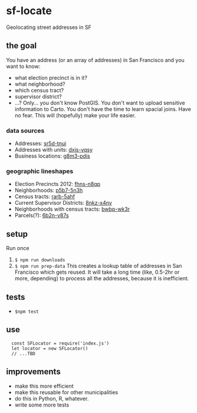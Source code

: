 # sf-locate
Geolocating street addresses in SF

## the goal
You have an address (or an array of addresses) in San Francisco and you want to know:
  - what election precinct is in it?
  - what neighborhood?
  - which census tract?
  - supervisor district?
  - ...?
Only... you don't know PostGIS. You don't want to upload sensitive information to Carto.  You don't have the time to learn spacial joins.
Have no fear. This will (hopefully) make your life easier.

### data sources
- Addresses: [sr5d-tnui](https://data.sfgov.org/Geographic-Locations-and-Boundaries/Addresses-Enterprise-Addressing-System/sr5d-tnui)
- Addresses with units: [dxjs-vqsy](https://data.sfgov.org/Geographic-Locations-and-Boundaries/Addresses-with-Units-Enterprise-Addressing-System-/dxjs-vqsy)
- Business locations: [g8m3-pdis](https://data.sfgov.org/Economy-and-Community/Registered-Business-Locations-San-Francisco/g8m3-pdis)

### geographic lineshapes
- Election Precincts 2012: [fhns-n8qp](https://data.sfgov.org/City-Management-and-Ethics/Election-Precincts-Current-Defined-2012/fhns-n8qp)
- Neighborhoods: [p5b7-5n3h](https://data.sfgov.org/Geographic-Locations-and-Boundaries/Analysis-Neighborhoods/p5b7-5n3h)
- Census tracts: [rarb-5ahf](https://data.sfgov.org/Geographic-Locations-and-Boundaries/Census-2010-Tracts-for-San-Francisco/rarb-5ahf)
- Current Supervisor Districts: [8nkz-x4ny](https://data.sfgov.org/Geographic-Locations-and-Boundaries/Current-Supervisor-Districts/8nkz-x4ny)
- Neighborhoods with census tracts: [bwbp-wk3r](https://data.sfgov.org/Geographic-Locations-and-Boundaries/Analysis-Neighborhoods-2010-census-tracts-assigned/bwbp-wk3r)
- Parcels(?): [6b2n-v87s](https://data.sfgov.org/City-Infrastructure/Parcels-With-Planning-Department-Zoning/6b2n-v87s)

## setup
Run once
1. `$ npm run downloads`
1. `$ npm run prep-data`
This creates a lookup table of addresses in San Francisco which gets reused.  It will take a long time (like, 0.5-2hr or more, depending) to process all the addresses, because it is inefficient.

## tests
- `$npm test`

## use
```
  const SFLocator = require('index.js')
  let locator = new SFLocator()
  // ...TBD
```
## improvements
- make this more efficient
- make this reusable for other municipalities
- do this in Python, R, whatever.
- write some more tests
